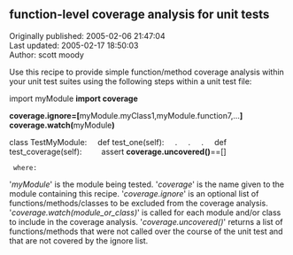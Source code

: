 ## function-level coverage analysis for unit tests  
Originally published: 2005-02-06 21:47:04  
Last updated: 2005-02-17 18:50:03  
Author: scott moody  
  
Use this recipe to provide simple function/method coverage analysis within your unit test suites using the following steps within a unit test file:

import myModule
<b>import coverage</b>

<b>coverage.ignore=[</b>myModule.myClass1,myModule.function7,...<b>]</b>
<b>coverage.watch(</b>myModule<b>)</b>

class TestMyModule:
&nbsp;&nbsp;&nbsp;&nbsp;def test_one(self):
 &nbsp;&nbsp;&nbsp;&nbsp;.
 &nbsp;&nbsp;&nbsp;&nbsp;.
&nbsp;&nbsp;&nbsp;&nbsp;.
&nbsp;&nbsp;&nbsp;&nbsp;def test_coverage(self):
&nbsp;&nbsp;&nbsp;&nbsp;&nbsp;&nbsp;&nbsp;&nbsp;assert <b>coverage.uncovered()</b>==[]

     where:
  '<i>myModule</i>' is the module being tested.
  '<i>coverage</i>' is the name given to the module containing this recipe.
  '<i>coverage.ignore</i>' is an optional list of functions/methods/classes to be excluded from the coverage analysis.
  '<i>coverage.watch(module_or_class)</i>' is called for each module and/or class to include in the coverage analysis.
  '<i>coverage.uncovered()</i>' returns a list of functions/methods that were not called over the course of the unit test and that are not covered by the ignore list.